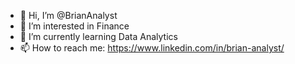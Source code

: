 - 👋 Hi, I’m @BrianAnalyst
- 👀 I’m interested in Finance
- 🌱 I’m currently learning Data Analytics
- 📫 How to reach me: https://www.linkedin.com/in/brian-analyst/

<!---
BrianAvila819/BrianAvila819 is a ✨ special ✨ repository because its `README.md` (this file) appears on your GitHub profile.
You can click the Preview link to take a look at your changes.
--->
